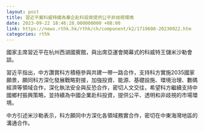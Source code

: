 ```yaml
---
layout: post
title: 習近平冀科威特續為華企赴科投資提供公平非歧視環境
date: 2023-09-22 18:46:28.000000000 +08:00
link: https://news.rthk.hk/rthk/ch/component/k2/1719600-20230922.htm
categories: rthk
---
```


國家主席習近平在杭州西湖國賓館，與出席亞運會開幕式的科威特王儲米沙勒會談。

習近平指出，中方讚賞科方積極參與共建一帶一路合作，支持科方實施2035國家願景，願同科方深化發展戰略對接，加強投資、能源、基礎設施、環境治理、數碼經濟等領域合作，深化執法安全與反恐合作，密切人文交往，希望科方繼續支持中國鄉村振興策略，並持續為中國企業赴科投資，提供公平、透明和非歧視的市場環境。

中方引述米沙勒表示，科方願同中方深化各領域務實合作，密切在中東海灣地區的溝通合作。
